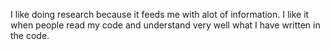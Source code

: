 I like doing research because it feeds me with alot of information.
I like it when people read my code and understand very well what I have written in the code.
